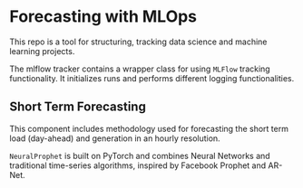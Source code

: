 # Forecasting with MLOps
This repo is a tool for structuring, tracking data science and machine learning projects.

The mlflow tracker contains a wrapper class for using `MLFlow` tracking functionality.
It initializes runs and performs different logging functionalities.


## Short Term Forecasting
This component includes methodology used for forecasting the short term load (day-ahead) and generation in an hourly resolution.

`NeuralProphet` is built on PyTorch and combines Neural Networks and traditional time-series algorithms, inspired by Facebook Prophet and AR-Net.
